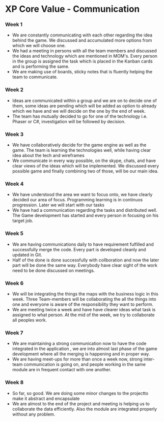 # XP Core Value - Communication
### Week 1
* We are constantly communicating with each other regarding the idea behind the game. We discussed and accumulated more options from which we will choose one.
* We had a meeting in persons with all the team members and discussed the ideas and technology which are mentioned in MOM's.
Every person in the group is assigned the task which is placed in the Kanban cards and is performing the same.
* We are making use of boards, sticky notes that is fluently helping the team to communicate. 

### Week 2
* Ideas are communicated within a group and we are on to decide one of them, some ideas are pending which will be added as option to already which we have and we will decide on the one by the end of week.
* The team has mutually decided to go for one of the technology i.e. Phaser or C#, investigation will be followed by decision.



### Week 3
* We have collaboratively decide for the game engine as well as the game. The team is learning  the technologies well, while having clear idea about the tech and wireframes
* We communicate in every way possible, on the skype, chats, and have clear views of the ideas which will be implemented. We discussed every possible game and finally combining two of those, will be our main idea.


### Week 4
* We have understood the area we want to focus onto, we have clearly decided our area of focus. Programming learning is in continuos progression. Later we will start with our tasks
* We have had a communication regarding the tasks and distributed well. The Game development has started and every person in focusing on his target job.

### Week 5
* We are having communications daily to have requirement fulfilled and successfully merge the code. Every part is developed cleanly and updated in Git.
* Half of the done is done successfully with collboration and now the later part will be done the same way. Everybody have clear sight of the work need to be done discussed on meetings.

### Week 6
* We will be integrating the things the maps with the business logic in this week. Three Team-members will be collaborating the all the  things into one and everyone is aware of the responsibility they want to perform.
* We are meeting twice a week and have have clearer ideas what task is assigned to what person. At the mid of the week, we try to collaborate all peoples work. 

### Week 7
* We are maintaining a strong communication now to have the code integrated in the application , we are into almost last phase of the game development where all the merging is happening and in proper way.
* We are having meet-ups for more than once a week now, strong inter-team communication is going on, and people working in the same module are in frequent contact with one another.

### Week 8
* So far, so good. We are doing some minor changes to the projectto make it abstract and encapsulate
* We are almost to the end of the project and meeting is helping us to collaborate the data efficiently. Also the module are integrated properly without any problem.